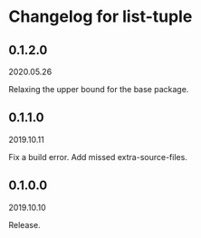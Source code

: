 # Changelog for list-tuple

## 0.1.2.0

2020.05.26

Relaxing the upper bound for the base package.

## 0.1.1.0

2019.10.11

Fix a build error.
Add missed extra-source-files.

## 0.1.0.0

2019.10.10

Release.

